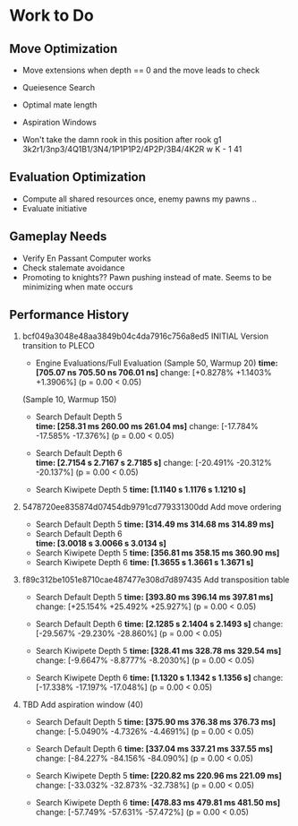 # Work to Do

## Move Optimization

- Move extensions when depth == 0 and the move leads to check
- Queiesence Search
- Optimal mate length
- Aspiration Windows

- Won't take the damn rook in this position after rook g1 3k2r1/3np3/4Q1B1/3N4/1P1P1P2/4P2P/3B4/4K2R w K - 1 41

## Evaluation Optimization

- Compute all shared resources once, enemy pawns my pawns ..
- Evaluate initiative

## Gameplay Needs

- Verify En Passant Computer works
- Check stalemate avoidance
- Promoting to knights?? Pawn pushing instead of mate. Seems to be minimizing when mate occurs

## Performance History

1. bcf049a3048e48aa3849b04c4da7916c756a8ed5 INITIAL Version transition to PLECO

    - Engine Evaluations/Full  Evaluation (Sample 50, Warmup 20)
        **time:   [705.07 ns 705.50 ns 706.01 ns]**
        change: [+0.8278% +1.1403% +1.3906%] (p = 0.00 < 0.05)

    (Sample 10, Warmup 150)
    - Search Default Depth 5  
        **time:   [258.31 ms 260.00 ms 261.04 ms]**
        change: [-17.784% -17.585% -17.376%] (p = 0.00 < 0.05)

    - Search Default Depth 6  
        **time:   [2.7154 s 2.7167 s 2.7185 s]**
        change: [-20.491% -20.312% -20.137%] (p = 0.00 < 0.05)

    - Search Kiwipete Depth 5
        **time:   [1.1140 s 1.1176 s 1.1210 s]**

    <!-- - Search Kiwipete Depth 6
        **time:   [1.1400 s 1.1456 s 1.1572 s]** -->

2. 5478720ee835874d07454db9791cd779331300dd Add move ordering

    - Search Default Depth 5
        **time:   [314.49 ms 314.68 ms 314.89 ms]**
    - Search Default Depth 6  
        **time:   [3.0018 s 3.0066 s 3.0134 s]**
    - Search Kiwipete Depth 5
        **time:   [356.81 ms 358.15 ms 360.90 ms]**
    - Search Kiwipete Depth 6
        **time:   [1.3655 s 1.3661 s 1.3671 s]**

3. f89c312be1051e8710cae487477e308d7d897435 Add transposition table

    - Search Default Depth 5
        **time:   [393.80 ms 396.14 ms 397.81 ms]**
        change: [+25.154% +25.492% +25.927%] (p = 0.00 < 0.05)

    - Search Default Depth 6
        **time:   [2.1285 s 2.1404 s 2.1493 s]**
        change: [-29.567% -29.230% -28.860%] (p = 0.00 < 0.05)

    - Search Kiwipete Depth 5
        **time:   [328.41 ms 328.78 ms 329.54 ms]**
        change: [-9.6647% -8.8777% -8.2030%] (p = 0.00 < 0.05)

    - Search Kiwipete Depth 6
        **time:   [1.1320 s 1.1342 s 1.1356 s]**
        change: [-17.338% -17.197% -17.048%] (p = 0.00 < 0.05)

4. TBD Add aspiration window (40)

    - Search Default Depth 5
        **time:   [375.90 ms 376.38 ms 376.73 ms]**
        change: [-5.0490% -4.7326% -4.4691%] (p = 0.00 < 0.05)

    - Search Default Depth 6
        **time:   [337.04 ms 337.21 ms 337.55 ms]**
        change: [-84.227% -84.156% -84.090%] (p = 0.00 < 0.05)

    - Search Kiwipete Depth 5
        **time:   [220.82 ms 220.96 ms 221.09 ms]**
        change: [-33.032% -32.873% -32.738%] (p = 0.00 < 0.05)

    - Search Kiwipete Depth 6
        **time:   [478.83 ms 479.81 ms 481.50 ms]**
        change: [-57.749% -57.631% -57.472%] (p = 0.00 < 0.05)

